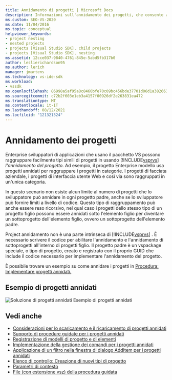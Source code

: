 ```yaml
---
title: Annidamento di progetti | Microsoft Docs
description: Informazioni sull'annidamento dei progetti, che consente agli sviluppatori di applicazioni che usano il pacchetto VSPackage di raggruppare tipi simili di progetti in Visual Studio.
ms.custom: SEO-VS-2020
ms.date: 11/04/2016
ms.topic: conceptual
helpviewer_keywords:
- project nesting
- nested projects
- projects [Visual Studio SDK], child projects
- projects [Visual Studio SDK], nesting
ms.assetid: 12cce037-9840-4761-845e-5abd5fb317b0
author: leslierichardson95
ms.author: lerich
manager: jmartens
ms.technology: vs-ide-sdk
ms.workload:
- vssdk
ms.openlocfilehash: 86998a5af95a8c8460bfe70c09bc456bde37701d06d1a382663c0c7d83f139ab
ms.sourcegitcommit: c72b2f603e1eb3a4157f00926df2e263831ea472
ms.translationtype: MT
ms.contentlocale: it-IT
ms.lasthandoff: 08/12/2021
ms.locfileid: "121321324"
---
```

# <a name="nesting-projects"></a>Annidamento dei progetti
Enterprise sviluppatori di applicazioni che usano il pacchetto VS possono raggruppare facilmente tipi simili di progetti in usando [!INCLUDE[vsprvs](../../code-quality/includes/vsprvs_md.md)] *l'annidamento del progetto*. Ad esempio, il progetto Enterprise modello usa progetti annidati per raggruppare i progetti in categorie. I progetti di facciata aziendale, i progetti di interfaccia utente Web e così via sono raggruppati in un'unica categoria.

 In questo scenario non esiste alcun limite al numero di progetti che lo sviluppatore può annidare in ogni progetto padre, anche se lo sviluppatore può fornire limiti a livello di codice. Questo tipo di raggruppamento può anche essere reso ricorsivo, nel qual caso i progetti dello stesso tipo di un progetto figlio possono essere annidati sotto l'elemento figlio per diventare un sottoprogetto dell'elemento figlio, ovvero un sottoprogetto dell'elemento padre.

 Project annidamento non è una parte intrinseca di [!INCLUDE[vsprvs](../../code-quality/includes/vsprvs_md.md)] . È necessario scrivere il codice per abilitare l'annidamento e l'annidamento di sottoprogetti all'interno di progetti figlio. Il progetto padre è un vspackage speciale, o tipo di progetto, creato e registrato con il proprio GUID che include il codice necessario per implementare l'annidamento del progetto.

 È possibile trovare un esempio su come annidare i progetti in [Procedura: Implementare progetti annidati.](../../extensibility/internals/how-to-implement-nested-projects.md)

## <a name="nested-projects-example"></a>Esempio di progetti annidati
 ![Soluzione di progetti annidati](../../extensibility/internals/media/vsnestedprojects.gif "vsNestedProjects") Esempio di progetti annidati

## <a name="see-also"></a>Vedi anche
- [Considerazioni per lo scaricamento e il ricaricamento di progetti annidati](../../extensibility/internals/considerations-for-unloading-and-reloading-nested-projects.md)
- [Supporto di procedure guidate per i progetti annidati](../../extensibility/internals/wizard-support-for-nested-projects.md)
- [Registrazione di modelli di progetto e di elementi](../../extensibility/internals/registering-project-and-item-templates.md)
- [Implementazione della gestione dei comandi per i progetti annidati](../../extensibility/internals/implementing-command-handling-for-nested-projects.md)
- [Applicazione di un filtro nella finestra di dialogo AddItem per i progetti annidati](../../extensibility/internals/filtering-the-additem-dialog-box-for-nested-projects.md)
- [Elenco di controllo: Creazione di nuovi tipi di progetto](../../extensibility/internals/checklist-creating-new-project-types.md)
- [Parametri di contesto](../../extensibility/internals/context-parameters.md)
- [File (con estensione vsz) della procedura guidata](../../extensibility/internals/wizard-dot-vsz-file.md)
